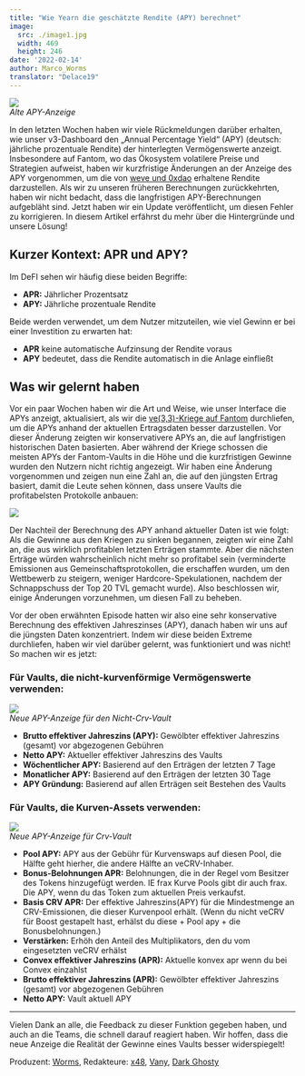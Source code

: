 ```yaml
---
title: "Wie Yearn die geschätzte Rendite (APY) berechnet" 
image:
  src: ./image1.jpg
  width: 469
  height: 246
date: '2022-02-14'
author: Marco_Worms
translator: "Delace19"
---
```


![](./image1.jpg?w=469&h=246)\
*Alte APY-Anzeige*

In den letzten Wochen haben wir viele Rückmeldungen darüber erhalten, wie unser v3-Dashboard den „Annual Percentage Yield“ (APY) (deutsch: jährliche prozentuale Rendite) der hinterlegten Vermögenswerte anzeigt. Insbesondere auf Fantom, wo das Ökosystem volatilere Preise und Strategien aufweist, haben wir kurzfristige Änderungen an der Anzeige des APY vorgenommen, um die von [weve und 0xdao](https://twitter.com/iearnfinance/status/1484570907041357828) erhaltene Rendite darzustellen. Als wir zu unseren früheren Berechnungen zurückkehrten, haben wir nicht bedacht, dass die langfristigen APY-Berechnungen aufgebläht sind. Jetzt haben wir ein Update veröffentlicht, um diesen Fehler zu korrigieren. In diesem Artikel erfährst du mehr über die Hintergründe und unsere Lösung!

## Kurzer Kontext: APR und APY?

Im DeFI sehen wir häufig diese beiden Begriffe:

- **APR:** Jährlicher Prozentsatz
- **APY:** Jährliche prozentuale Rendite

Beide werden verwendet, um dem Nutzer mitzuteilen, wie viel Gewinn er bei einer Investition zu erwarten hat:

- **APR** keine automatische Aufzinsung der Rendite voraus
- **APY** bedeutet, dass die Rendite automatisch in die Anlage einfließt

## Was wir gelernt haben

Vor ein paar Wochen haben wir die Art und Weise, wie unser Interface die APYs anzeigt, aktualisiert, als wir die [ve(3,3)-Kriege auf Fantom](https://twitter.com/iearnfinance/status/1484570907041357828) durchliefen, um die APYs anhand der aktuellen Ertragsdaten besser darzustellen. Vor dieser Änderung zeigten wir konservativere APYs an, die auf langfristigen historischen Daten basierten. Aber während der Kriege schossen die meisten APYs der Fantom-Vaults in die Höhe und die kurzfristigen Gewinne wurden den Nutzern nicht richtig angezeigt. Wir haben eine Änderung vorgenommen und zeigen nun eine Zahl an, die auf den jüngsten Ertrag basiert, damit die Leute sehen können, dass unsere Vaults die profitabelsten Protokolle anbauen:

![](./image2.jpg?w=591&h=397)

Der Nachteil der Berechnung des APY anhand aktueller Daten ist wie folgt: Als die Gewinne aus den Kriegen zu sinken begannen, zeigten wir eine Zahl an, die aus wirklich profitablen letzten Erträgen stammte. Aber die nächsten Erträge würden wahrscheinlich nicht mehr so profitabel sein (verminderte Emissionen aus Gemeinschaftsprotokollen, die erschaffen wurden, um den Wettbewerb zu steigern, weniger Hardcore-Spekulationen, nachdem der Schnappschuss der Top 20 TVL gemacht wurde). Also beschlossen wir, einige Änderungen vorzunehmen, um diesen Fall zu beheben.

Vor der oben erwähnten Episode hatten wir also eine sehr konservative Berechnung des effektiven Jahreszinses (APY), danach haben wir uns auf die jüngsten Daten konzentriert. Indem wir diese beiden Extreme durchliefen, haben wir viel darüber gelernt, was funktioniert und was nicht! So machen wir es jetzt:

### Für Vaults, die nicht-kurvenförmige Vermögenswerte verwenden:

![](./image3.jpg?w=150&h=190)\
*Neue APY-Anzeige für den Nicht-Crv-Vault*

- **Brutto effektiver Jahreszins (APY):** Gewölbter effektiver Jahreszins (gesamt) vor abgezogenen Gebühren
- **Netto APY:** Aktueller effektiver Jahreszins des Vaults
- **Wöchentlicher APY:** Basierend auf den Erträgen der letzten 7 Tage
- **Monatlicher APY:** Basierend auf den Erträgen der letzten 30 Tage
- **APY Gründung:** Basierend auf allen Erträgen seit Bestehen des Vaults

### Für Vaults, die Kurven-Assets verwenden:

![](./image4.jpg?w=182&h=196)\
*Neue APY-Anzeige für Crv-Vault*

- **Pool APY:** APY aus der Gebühr für Kurvenswaps auf diesen Pool, die Hälfte geht hierher, die andere Hälfte an veCRV-Inhaber. 
- **Bonus-Belohnungen APR:** Belohnungen, die in der Regel vom Besitzer des Tokens hinzugefügt werden. IE frax Kurve Pools gibt dir auch frax. Die APY, wenn du das Token zum aktuellen Preis verkaufst.
- **Basis CRV APR:** Der effektive Jahreszins(APY) für die Mindestmenge an CRV-Emissionen, die dieser Kurvenpool erhält. (Wenn du nicht veCRV für Boost gestapelt hast, erhälst du diese + Pool apy + die Bonusbelohnungen.)
- **Verstärken:** Erhöh den Anteil des Multiplikators, den du vom eingesetzten veCRV erhälst
- **Convex effektiver Jahreszins (APR):** Aktuelle konvex apr wenn du bei Convex einzahlst
- **Brutto effektiver Jahreszins (APR):** Gewölbter effektiver Jahreszins (gesamt) vor abgezogenen Gebühren
- **Netto APY:** Vault aktuell APY

---

Vielen Dank an alle, die Feedback zu dieser Funktion gegeben haben, und auch an die Teams, die schnell darauf reagiert haben. Wir hoffen, dass die neue Anzeige die Realität der Gewinne eines Vaults besser widerspiegelt!

Produzent: [Worms](https://twitter.com/MarcoWorms), Redakteure: [x48](https://twitter.com/x48_crypto), [Vany](https://twitter.com/vannny365), [Dark Ghosty](https://github.com/DarkGhost7)
